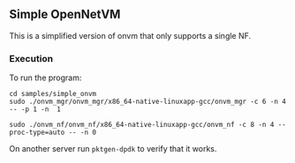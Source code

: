 ## Simple OpenNetVM

This is a simplified version of onvm that only supports a single NF.

### Execution
To run the program:
```
cd samples/simple_onvm
sudo ./onvm_mgr/onvm_mgr/x86_64-native-linuxapp-gcc/onvm_mgr -c 6 -n 4 -- -p 1 -n  1

sudo ./onvm_nf/onvm_nf/x86_64-native-linuxapp-gcc/onvm_nf -c 8 -n 4 --proc-type=auto -- -n 0
```

On another server run `pktgen-dpdk` to verify that it works.
